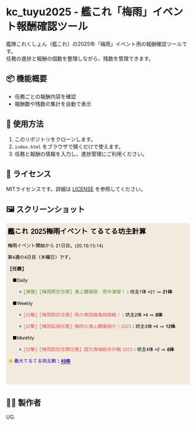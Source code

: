 # kc_tuyu2025 - 艦これ「梅雨」イベント報酬確認ツール

艦隊これくしょん（艦これ）の2025年「梅雨」イベント用の報酬確認ツールです。  
任務の進捗と報酬の個数を整理しながら、残数を管理できます。  

## 📦 機能概要

- 任務ごとの報酬内容を確認
- 報酬数や残数の集計を自動で表示

## 📁 使用方法

1. このリポジトリをクローンします。
2. `index.html` をブラウザで開くだけで使えます。
3. 任務と報酬の情報を入力し、進捗管理にご利用ください。

## 📜 ライセンス

MITライセンスです。詳細は [LICENSE](./LICENSE) を参照してください。

## 🖼 スクリーンショット
![画面イメージ](screenshot.png)

## 🙋‍♂️ 製作者

UG.
